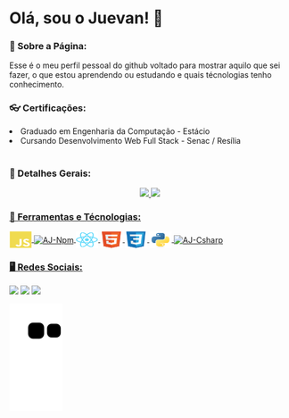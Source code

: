 <h1> Olá, sou o Juevan! 👋</h1>
<h3>📌 Sobre a Página:</h3>
<p>Esse é o meu perfil pessoal do github voltado para mostrar aquilo que sei fazer, o que estou aprendendo ou estudando e quais técnologias tenho conhecimento.</p>
<h3>👓 Certificações:</h3>
<li>Graduado em Engenharia da Computação - Estácio</li>
<li>Cursando Desenvolvimento Web Full Stack - Senac / Resília</li>
<br>
<h3>🔑 Detalhes Gerais:</h3>
<div align="center">
  <a href="https://github.com/Juevan">
  <img height="160em" src="https://github-readme-stats.vercel.app/api?username=Juevan&show_icons=true&theme=dracula&include_all_commits=true&count_private=true"/>
  <img height="160em" src="https://github-readme-stats.vercel.app/api/top-langs/?username=Juevan&layout=compact&langs_count=7&theme=dracula"/>
</div>
<h3>🔭 Ferramentas e Técnologias:</h3>
<div style="display: inline_block">
  <img align="center" alt="AJ-Js" height="30" width="40" src="https://raw.githubusercontent.com/devicons/devicon/master/icons/javascript/javascript-plain.svg">
  <img align="center" alt="AJ-Npm" height="30" width="40" src="https://cdn.jsdelivr.net/gh/devicons/devicon/icons/npm/npm-original-wordmark.svg">
  <img align="center" alt="AJ-React" height="30" width="40" src="https://raw.githubusercontent.com/devicons/devicon/master/icons/react/react-original.svg">
  <img align="center" alt="AJ-HTML" height="30" width="40" src="https://raw.githubusercontent.com/devicons/devicon/master/icons/html5/html5-original.svg">
  <img align="center" alt="AJ-CSS" height="30" width="40" src="https://raw.githubusercontent.com/devicons/devicon/master/icons/css3/css3-original.svg">
  <img align="center" alt="AJ-Python" height="30" width="40" src="https://raw.githubusercontent.com/devicons/devicon/master/icons/python/python-original.svg">
  <img align="center" alt="AJ-Csharp" height="30" width="40" src="https://cdn.jsdelivr.net/gh/devicons/devicon/icons/nodejs/nodejs-original.svg">
</div>
<h3>🖥 Redes Sociais:</h3>
<div> 
  <a href="https://www.instagram.com/ajuevan/" target="_blank"><img src="https://img.shields.io/badge/-Instagram-%23E4405F?style=for-the-badge&logo=instagram&logoColor=white" target="_blank"></a>
  <a href = "mailto:antoniojuevan@gmail.com"><img src="https://img.shields.io/badge/-Gmail-%23333?style=for-the-badge&logo=gmail&logoColor=white" target="_blank"></a>
  <a href="https://www.linkedin.com/in/ajuevan/" target="_blank"><img src="https://img.shields.io/badge/-LinkedIn-%230077B5?style=for-the-badge&logo=linkedin&logoColor=white" target="_blank"></a> 
 
![Snake animation](https://github.com/Juevan/Juevan/blob/output/github-contribution-grid-snake.svg)
 
</div>
